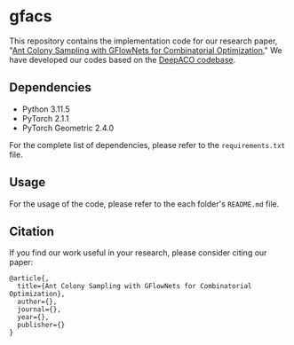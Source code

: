 # gfacs
This repository contains the implementation code for our research paper, "[Ant Colony Sampling with GFlowNets for Combinatorial Optimization.]()" We have developed our codes based on the [DeepACO codebase](https://github.com/henry-yeh/DeepACO).

## Dependencies
- Python 3.11.5
- PyTorch 2.1.1
- PyTorch Geometric 2.4.0

For the complete list of dependencies, please refer to the `requirements.txt` file.

## Usage
For the usage of the code, please refer to the each folder's `README.md` file.

## Citation
If you find our work useful in your research, please consider citing our paper:
```
@article{,
  title={Ant Colony Sampling with GFlowNets for Combinatorial Optimization},
  author={},
  journal={},
  year={},
  publisher={}
}
```
